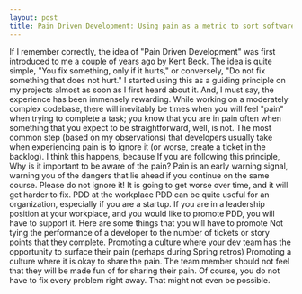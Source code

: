 ```yaml
---
layout: post
title: Pain Driven Development: Using pain as a metric to sort software development priorities
---
```


If I remember correctly, the idea of "Pain Driven Development" was first introduced to me a couple of years ago by Kent Beck. 
The idea is quite simple, "You fix something, only if it hurts," or conversely, "Do not fix something that does not hurt." I 
started using this as a guiding principle on my projects almost as soon as I first heard about it. And, I must say, the 
experience has been immensely rewarding. While working on a moderately complex codebase, there will inevitably be times when 
you will feel "pain" when trying to complete a task; you know that you are in pain often when something that you expect to be 
straightforward, well, is not. The most common step (based on my observations) that developers usually take when experiencing 
pain is to ignore it (or worse, create a ticket in the backlog). I think this happens, because If you are following this 
principle, Why is it important to be aware of the pain? Pain is an early warning signal, warning you of the dangers that lie 
ahead if you continue on the same course. Please do not ignore it! It is going to get worse over time, and it will get harder 
to fix. PDD at the workplace PDD can be quite useful for an organization, especially if you are a startup. If you are in a 
leadership position at your workplace, and you would like to promote PDD, you will have to support it. Here are some things 
that you will have to promote Not tying the performance of a developer to the number of tickets or story points that they 
complete. Promoting a culture where your dev team has the opportunity to surface their pain (perhaps during Spring retros)
Promoting a culture where it is okay to share the pain. The team member should not feel that they will be made fun of for sharing their pain. Of course, you do not have to fix every problem right away. That might not even be possible.
